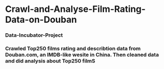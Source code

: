 # Crawl-and-Analyse-Film-Rating-Data-on-Douban
### Data-Incubator-Project

### Crawled Top250 films rating and describtion data from Douban.com, an IMDB-like wesite in China. Then cleaned data and did analysis about Top250 filmS 
